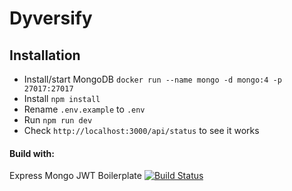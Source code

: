 # Dyversify

## Installation

- Install/start MongoDB `docker run --name mongo -d mongo:4 -p 27017:27017`
- Install `npm install`
- Rename `.env.example` to `.env`
- Run `npm run dev`
- Check `http://localhost:3000/api/status` to see it works


#### Build with:
Express Mongo JWT Boilerplate [![Build Status](https://travis-ci.org/kasvith/express-mongo-jwt-boilerplate.svg?branch=master)](https://travis-ci.org/kasvith/express-mongo-jwt-boilerplate)
